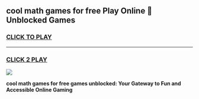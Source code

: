 
## cool math games for free Play Online 👋 Unblocked Games
<h3>
<a href="https://news.freeplayer.one?title=cool_math_games_for_free&ref=17CMG">CLICK TO PLAY</a></h3>
<hr>

<h3>
<a href="https://news.freeplayer.one?title=cool_math_games_for_free&ref=17CMG">CLICK 2 PLAY</a>
  
</h3>

<a href="https://news.freeplayer.one?title=cool_math_games_for_free&ref=17CMG/"><img src="https://clearcache.store/games.png"></a>


**cool math games for free games unblocked: Your Gateway to Fun and Accessible Online Gaming**
